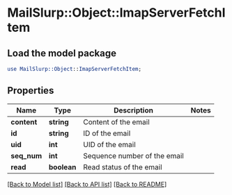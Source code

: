 # MailSlurp::Object::ImapServerFetchItem

## Load the model package
```perl
use MailSlurp::Object::ImapServerFetchItem;
```

## Properties
Name | Type | Description | Notes
------------ | ------------- | ------------- | -------------
**content** | **string** | Content of the email | 
**id** | **string** | ID of the email | 
**uid** | **int** | UID of the email | 
**seq_num** | **int** | Sequence number of the email | 
**read** | **boolean** | Read status of the email | 

[[Back to Model list]](../README#documentation-for-models) [[Back to API list]](../README#documentation-for-api-endpoints) [[Back to README]](../README)


